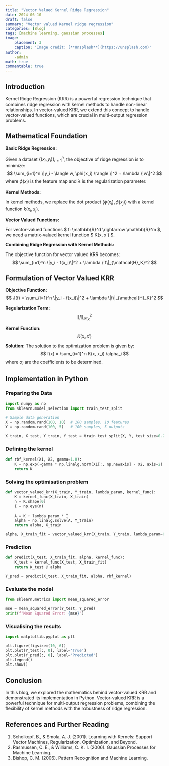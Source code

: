 ```yaml
---
title: "Vector Valued Kernel Ridge Regression"
date: 2024-06-10
draft: false
summary: "Vector valued Kernel ridge regression"
categories: [Blog]
tags: [machine learning, gaussian processes]
image:
    placement: 3
    caption: 'Image credit: [**Unsplash**](https://unsplash.com)'
author:
    -admin
math: true
commentable: true
---
```


## Introduction

Kernel Ridge Regression (KRR) is a powerful regression technique that combines ridge regression with kernel methods to handle non-linear relationships. In vector-valued KRR, we extend this concept to handle vector-valued functions, which are crucial in multi-output regression problems.

## Mathematical Foundation

**Basic Ridge Regression:**

Given a dataset $\{(x_i, y_i)\}_{i=1}^n$, the objective of ridge regression is to minimize:
$$ \sum_{i=1}^n \|y_i - \langle w, \phi(x_i) \rangle \|^2 + \lambda \|w\|^2 $$
where $\phi(x_i)$ is the feature map and $\lambda$ is the regularization parameter.

**Kernel Methods:**

In kernel methods, we replace the dot product $\langle \phi(x_i), \phi(x_j) \rangle$ with a kernel function $k(x_i, x_j)$.

**Vector Valued Functions:**

For vector-valued functions $ f: \mathbb{R}^d \rightarrow \mathbb{R}^m $, we need a matrix-valued kernel function $ K(x, x') $.

**Combining Ridge Regression with Kernel Methods:**

The objective function for vector valued KRR becomes:
$$ \sum_{i=1}^n \|y_i - f(x_i)\|^2 + \lambda \|f\|_{\mathcal{H}_K}^2 $$

## Formulation of Vector Valued KRR

**Objective Function:**
$$ J(f) = \sum_{i=1}^n \|y_i - f(x_i)\|^2 + \lambda \|f\|_{\mathcal{H}_K}^2 $$

**Regularization Term:**
$$ \|f\|_{\mathcal{H}_K}^2 $$

**Kernel Function:**
$$ K(x, x') $$

**Solution:**
The solution to the optimization problem is given by:
$$ f(x) = \sum_{i=1}^n K(x, x_i) \alpha_i $$
where $\alpha_i$ are the coefficients to be determined.

## Implementation in Python

### Preparing the Data

```python
import numpy as np
from sklearn.model_selection import train_test_split

# Sample data generation
X = np.random.rand(100, 10)  # 100 samples, 10 features
Y = np.random.rand(100, 5)   # 100 samples, 5 outputs

X_train, X_test, Y_train, Y_test = train_test_split(X, Y, test_size=0.2, random_state=42)
```

### Defining the kernel

```python
def rbf_kernel(X1, X2, gamma=1.0):
    K = np.exp(-gamma * np.linalg.norm(X1[:, np.newaxis] - X2, axis=2) ** 2)
    return K
```

### Solving the optimisation problem

```python
def vector_valued_krr(X_train, Y_train, lambda_param, kernel_func):
    K = kernel_func(X_train, X_train)
    n = K.shape[0]
    I = np.eye(n)
    
    A = K + lambda_param * I
    alpha = np.linalg.solve(A, Y_train)
    return alpha, X_train

alpha, X_train_fit = vector_valued_krr(X_train, Y_train, lambda_param=0.1, kernel_func=rbf_kernel)
```

### Prediction

```python
def predict(X_test, X_train_fit, alpha, kernel_func):
    K_test = kernel_func(X_test, X_train_fit)
    return K_test @ alpha

Y_pred = predict(X_test, X_train_fit, alpha, rbf_kernel)
```

### Evaluate the model

```python
from sklearn.metrics import mean_squared_error

mse = mean_squared_error(Y_test, Y_pred)
print(f"Mean Squared Error: {mse}")
```

### Visualising the results

```python
import matplotlib.pyplot as plt

plt.figure(figsize=(10, 6))
plt.plot(Y_test[:, 0], label='True')
plt.plot(Y_pred[:, 0], label='Predicted')
plt.legend()
plt.show()
```

## Conclusion

In this blog, we explored the mathematics behind vector-valued KRR and demonstrated its implementation in Python. Vector-valued KRR is a powerful technique for multi-output regression problems, combining the flexibility of kernel methods with the robustness of ridge regression.

## References and Further Reading

1. Scholkopf, B., & Smola, A. J. (2001). Learning with Kernels: Support Vector Machines, Regularization, Optimization, and Beyond.
2. Rasmussen, C. E., & Williams, C. K. I. (2006). Gaussian Processes for Machine Learning.
3. Bishop, C. M. (2006). Pattern Recognition and Machine Learning.

